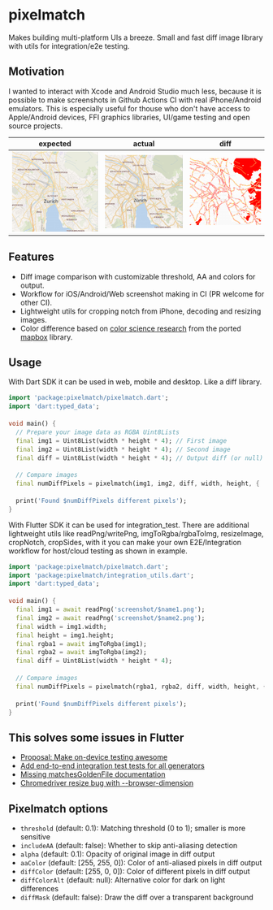 # pixelmatch

Makes building multi-platform UIs a breeze. Small and fast diff image library with utils for integration/e2e testing.

## Motivation

I wanted to interact with Xcode and Android Studio much less, because it is possible to make screenshots in Github Actions CI with real iPhone/Android emulators. This is especially useful for thouse who don't have access to Apple/Android devices, FFI graphics libraries, UI/game testing and open source projects.

| expected | actual | diff |
| --- | --- | --- |
| ![](test/fixtures/4a.png) | ![](test/fixtures/4b.png) | ![diff](test/fixtures/4diff.png) |

## Features

- Diff image comparison with customizable threshold, AA and colors for output.
- Workflow for iOS/Android/Web screenshot making in CI (PR welcome for other CI).
- Lightweight utils for cropping notch from iPhone, decoding and resizing images.
- Color difference based on [color science research](https://web.archive.org/web/20240414154638/http://riaa.uaem.mx/xmlui/bitstream/handle/20.500.12055/91/progmat222010Measuring.pdf) from the ported [mapbox](https://github.com/mapbox/pixelmatch) library.

## Usage

With Dart SDK it can be used in web, mobile and desktop. Like a diff library.

```dart
import 'package:pixelmatch/pixelmatch.dart';
import 'dart:typed_data';

void main() {
  // Prepare your image data as RGBA Uint8Lists
  final img1 = Uint8List(width * height * 4); // First image
  final img2 = Uint8List(width * height * 4); // Second image
  final diff = Uint8List(width * height * 4); // Output diff (or null)

  // Compare images
  final numDiffPixels = pixelmatch(img1, img2, diff, width, height, { 'threshold': 0.1 });

  print('Found $numDiffPixels different pixels');
}
```

With Flutter SDK it can be used for integration_test. There are additional lightweight utils like readPng/writePng, imgToRgba/rgbaToImg, resizeImage, cropNotch, cropSides, with it you can make your own E2E/Integration workflow for host/cloud testing as shown in example.

```dart
import 'package:pixelmatch/pixelmatch.dart';
import 'package:pixelmatch/integration_utils.dart';
import 'dart:typed_data';

void main() {
  final img1 = await readPng('screenshot/$name1.png');
  final img2 = await readPng('screenshot/$name2.png');
  final width = img1.width;
  final height = img1.height;
  final rgba1 = await imgToRgba(img1);
  final rgba2 = await imgToRgba(img2);
  final diff = Uint8List(width * height * 4);

  // Compare images
  final numDiffPixels = pixelmatch(rgba1, rgba2, diff, width, height, { 'threshold': 0.1 });

  print('Found $numDiffPixels different pixels');
}
```

## This solves some issues in Flutter

- [Proposal: Make on-device testing awesome](https://github.com/flutter/flutter/issues/148028)
- [Add end-to-end integration test tests for all generators](https://github.com/flutter/flutter/issues/111505)
- [Missing matchesGoldenFile documentation](https://github.com/flutter/flutter/issues/103222)
- [Chromedriver resize bug with --browser-dimension](https://github.com/flutter/flutter/issues/136109)

## Pixelmatch options

- `threshold` (default: 0.1): Matching threshold (0 to 1); smaller is more sensitive
- `includeAA` (default: false): Whether to skip anti-aliasing detection
- `alpha` (default: 0.1): Opacity of original image in diff output
- `aaColor` (default: [255, 255, 0]): Color of anti-aliased pixels in diff output
- `diffColor` (default: [255, 0, 0]): Color of different pixels in diff output
- `diffColorAlt` (default: null): Alternative color for dark on light differences
- `diffMask` (default: false): Draw the diff over a transparent background